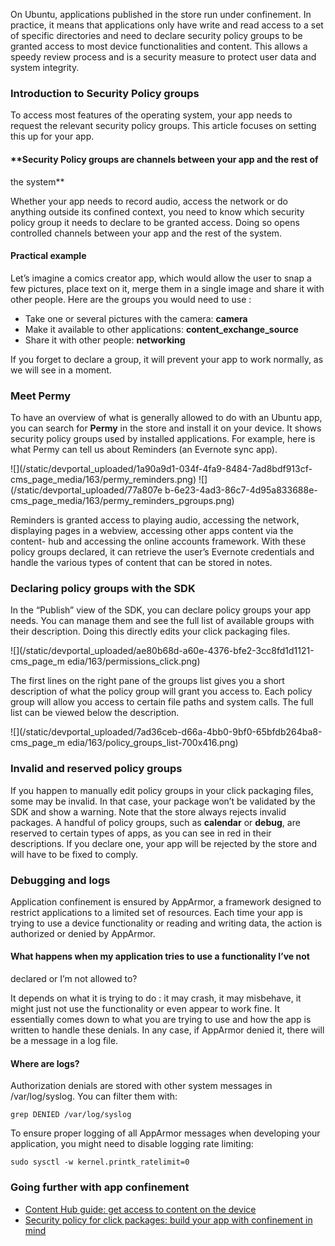 





On Ubuntu, applications published in the store run under confinement. In
practice, it means that applications only have write and read access to a set
of specific directories and need to declare security policy groups to be
granted access to most device functionalities and content. This allows a
speedy review process and is a security measure to protect user data and
system integrity.

### Introduction to Security Policy groups

To access most features of the operating system, your app needs to request the
relevant security policy groups. This article focuses on setting this up for
your app.

#### **Security Policy groups are channels between your app and the rest of
the system**

Whether your app needs to record audio, access the network or do anything
outside its confined context, you need to know which security policy group it
needs to declare to be granted access. Doing so opens controlled channels
between your app and the rest of the system.

#### Practical example

Let’s imagine a comics creator app, which would allow the user to snap a few
pictures, place text on it, merge them in a single image and share it with
other people. Here are the groups you would need to use :

  * Take one or several pictures with the camera: **camera**
  * Make it available to other applications: **content_exchange_source**
  * Share it with other people: **networking**

If you forget to declare a group, it will prevent your app to work normally,
as we will see in a moment.

### Meet Permy

To have an overview of what is generally allowed to do with an Ubuntu app, you
can search for **Permy** in the store and install it on your device. It shows
security policy groups used by installed applications. For example, here is
what Permy can tell us about Reminders (an Evernote sync app).

![](/static/devportal_uploaded/1a90a9d1-034f-4fa9-8484-7ad8bdf913cf-
cms_page_media/163/permy_reminders.png) ![](/static/devportal_uploaded/77a807e
b-6e23-4ad3-86c7-4d95a833688e-cms_page_media/163/permy_reminders_pgroups.png)

Reminders is granted access to playing audio, accessing the network,
displaying pages in a webview, accessing other apps content via the content-
hub and accessing the online accounts framework. With these policy groups
declared, it can retrieve the user’s Evernote credentials and handle the
various types of content that can be stored in notes.

### Declaring policy groups with the SDK

In the “Publish” view of the SDK, you can declare policy groups your app
needs. You can manage them and see the full list of available groups with
their description. Doing this directly edits your click packaging files.

![](/static/devportal_uploaded/ae80b68d-a60e-4376-bfe2-3cc8fd1d1121-cms_page_m
edia/163/permissions_click.png)

The first lines on the right pane of the groups list gives you a short
description of what the policy group will grant you access to. Each policy
group will allow you access to certain file paths and system calls. The full
list can be viewed below the description.

![](/static/devportal_uploaded/7ad36ceb-d66a-4bb0-9bf0-65bfdb264ba8-cms_page_m
edia/163/policy_groups_list-700x416.png)

### Invalid and reserved policy groups

If you happen to manually edit policy groups in your click packaging files,
some may be invalid. In that case, your package won’t be validated by the SDK
and show a warning. Note that the store always rejects invalid packages. A
handful of policy groups, such as **calendar** or **debug**, are reserved to
certain types of apps, as you can see in red in their descriptions. If you
declare one, your app will be rejected by the store and will have to be fixed
to comply.

### Debugging and logs

Application confinement is ensured by AppArmor, a framework designed to
restrict applications to a limited set of resources. Each time your app is
trying to use a device functionality or reading and writing data, the action
is authorized or denied by AppArmor.

#### What happens when my application tries to use a functionality I’ve not
declared or I’m not allowed to?

It depends on what it is trying to do : it may crash, it may misbehave, it
might just not use the functionality or even appear to work fine. It
essentially comes down to what you are trying to use and how the app is
written to handle these denials. In any case, if AppArmor denied it, there
will be a message in a log file.

#### Where are logs?

Authorization denials are stored with other system messages in
/var/log/syslog. You can filter them with:

    grep DENIED /var/log/syslog

To ensure proper logging of all AppArmor messages when developing your
application, you might need to disable logging rate limiting:

    sudo sysctl -w kernel.printk_ratelimit=0

### Going further with app confinement

  * [Content Hub guide: get access to content on the device](/en/phone/platform/guides/content-hub-guide/)
  * [Security policy for click packages: build your app with confinement in mind](/en/phone/platform/guides/app-confinement/)





